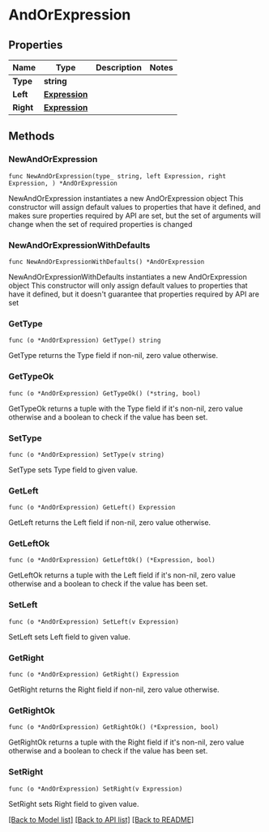 # AndOrExpression

## Properties

Name | Type | Description | Notes
------------ | ------------- | ------------- | -------------
**Type** | **string** |  | 
**Left** | [**Expression**](Expression.md) |  | 
**Right** | [**Expression**](Expression.md) |  | 

## Methods

### NewAndOrExpression

`func NewAndOrExpression(type_ string, left Expression, right Expression, ) *AndOrExpression`

NewAndOrExpression instantiates a new AndOrExpression object
This constructor will assign default values to properties that have it defined,
and makes sure properties required by API are set, but the set of arguments
will change when the set of required properties is changed

### NewAndOrExpressionWithDefaults

`func NewAndOrExpressionWithDefaults() *AndOrExpression`

NewAndOrExpressionWithDefaults instantiates a new AndOrExpression object
This constructor will only assign default values to properties that have it defined,
but it doesn't guarantee that properties required by API are set

### GetType

`func (o *AndOrExpression) GetType() string`

GetType returns the Type field if non-nil, zero value otherwise.

### GetTypeOk

`func (o *AndOrExpression) GetTypeOk() (*string, bool)`

GetTypeOk returns a tuple with the Type field if it's non-nil, zero value otherwise
and a boolean to check if the value has been set.

### SetType

`func (o *AndOrExpression) SetType(v string)`

SetType sets Type field to given value.


### GetLeft

`func (o *AndOrExpression) GetLeft() Expression`

GetLeft returns the Left field if non-nil, zero value otherwise.

### GetLeftOk

`func (o *AndOrExpression) GetLeftOk() (*Expression, bool)`

GetLeftOk returns a tuple with the Left field if it's non-nil, zero value otherwise
and a boolean to check if the value has been set.

### SetLeft

`func (o *AndOrExpression) SetLeft(v Expression)`

SetLeft sets Left field to given value.


### GetRight

`func (o *AndOrExpression) GetRight() Expression`

GetRight returns the Right field if non-nil, zero value otherwise.

### GetRightOk

`func (o *AndOrExpression) GetRightOk() (*Expression, bool)`

GetRightOk returns a tuple with the Right field if it's non-nil, zero value otherwise
and a boolean to check if the value has been set.

### SetRight

`func (o *AndOrExpression) SetRight(v Expression)`

SetRight sets Right field to given value.



[[Back to Model list]](../README.md#documentation-for-models) [[Back to API list]](../README.md#documentation-for-api-endpoints) [[Back to README]](../README.md)


